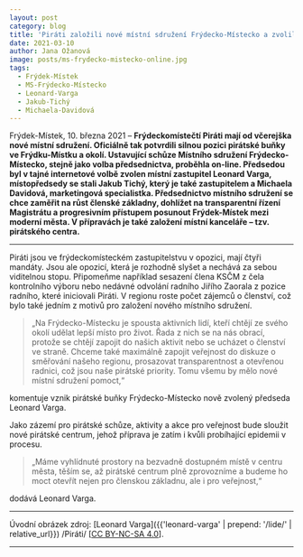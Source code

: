 ```yaml
---
layout: post
category: blog
title: 'Piráti založili nové místní sdružení Frýdecko-Místecko a zvolili si jeho předsednictvo'
date: 2021-03-10
author: Jana Ožanová
image: posts/ms-frydecko-mistecko-online.jpg
tags:
  - Frýdek-Místek
  - MS-Frýdecko-Místecko
  - Leonard-Varga
  - Jakub-Tichý
  - Michaela-Davidová
---
```


Frýdek-Místek, 10. března 2021 – **Frýdeckomístečtí Piráti mají od včerejška nové místní sdružení. Oficiálně tak potvrdili silnou pozici pirátské buňky ve Frýdku-Místku a okolí. Ustavující schůze Místního sdružení Frýdecko-Místecko, stejně jako volba předsednictva, proběhla on-line. Předsedou byl v tajné internetové volbě zvolen místní zastupitel Leonard Varga, místopředsedy se stali Jakub Tichý, který je také zastupitelem a Michaela Davidová, marketingová specialistka. Předsednictvo místního sdružení se chce zaměřit na růst členské základny, dohlížet na transparentní řízení Magistrátu a progresivním přístupem posunout Frýdek-Místek mezi moderní města. V přípravách je také založení místní kanceláře – tzv. pirátského centra.**

<hr />

Piráti jsou ve frýdeckomísteckém zastupitelstvu v opozici, mají čtyři mandáty. Jsou ale opozicí, která je rozhodně slyšet a nechává za sebou viditelnou stopu. Připomeňme například sesazení člena KSČM z čela kontrolního výboru nebo nedávné odvolání radního Jiřího Zaorala z pozice radního, které iniciovali Piráti. V regionu roste počet zájemců o členství, což bylo také jedním z motivů pro založení nového místního sdružení.

> „Na Frýdecko-Místecku je spousta aktivních lidí, kteří chtějí ze svého okolí udělat lepší místo pro život. Řada z nich se na nás obrací, protože se chtějí zapojit do našich aktivit nebo se ucházet o členství ve straně. Chceme také maximálně zapojit veřejnost do diskuze o směřování našeho regionu, prosazovat transparentnost a otevřenou radnici, což jsou naše pirátské priority. Tomu všemu by mělo nové místní sdružení pomoct,“

komentuje vznik pirátské buňky Frýdecko-Místecko nově zvolený předseda Leonard Varga.

Jako zázemí pro pirátské schůze, aktivity a akce pro veřejnost bude sloužit nové pirátské centrum, jehož příprava je zatím i kvůli probíhající epidemii v procesu.

> „Máme vyhlídnuté prostory na bezvadně dostupném místě v centru města, těším se, až pirátské centrum plně zprovozníme a budeme ho moct otevřít nejen pro členskou základnu, ale i pro veřejnost,“

dodává Leonard Varga.

---

Úvodní obrázek zdroj: [Leonard Varga]({{'leonard-varga' | prepend: '/lide/' | relative_url}}) /Piráti/ \[[CC BY-NC-SA 4.0](https://creativecommons.org/licenses/by-nc-sa/4.0/deed.cs)\].

- - -
